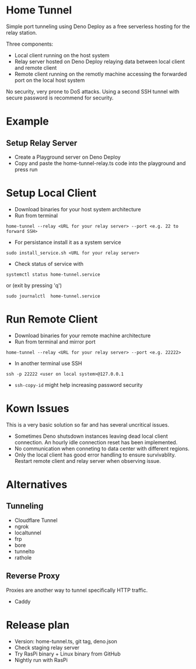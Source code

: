 # Home Tunnel

Simple port tunneling using Deno Deploy as a free serverless hosting for the relay station.

Three components:
* Local client running on the host system
* Relay server hosted on Deno Deploy relaying data between local client and remote client
* Remote client running on the remotly machine accessing the forwarded port on the local host system

No security, very prone to DoS attacks. Using a second SSH tunnel with secure password is recommend for security.

# Example

## Setup Relay Server

* Create a Playground server on Deno Deploy
* Copy and paste the home-tunnel-relay.ts code into the playground and press run

# Setup Local Client

* Download binaries for your host system architecture
* Run from terminal
```
home-tunnel --relay <URL for your relay server> --port <e.g. 22 to forward SSH>
 ```
* For persistance install it as a system service
```
sudo install_service.sh <URL for your relay server>
```
* Check status of service with
```
systemctl status home-tunnel.service
```
or (exit by pressing 'q')
```
sudo journalctl  home-tunnel.service
```

# Run Remote Client

* Download binaries for your remote machine architecture
* Run from terminal and mirror port
```
home-tunnel --relay <URL for your relay server> --port <e.g. 22222>
```
* In another terminal use SSH
```
ssh -p 22222 <user on local system>@127.0.0.1
```
* ```ssh-copy-id``` might help increasing password security

# Kown Issues

This is a very basic solution so far and has several uncritical issues.
* Sometimes Deno shutsdown instances leaving dead local client connection. An hourly idle connection reset has been implemented.
* No communication when conneting to data center with different  regions.
* Only the local client has good error handling to ensure survivablity. Restart remote client and relay server when observing issue.

# Alternatives

## Tunneling

* Cloudflare Tunnel
* ngrok
* localtunnel
* frp
* bore
* tunnelto
* rathole

## Reverse Proxy

Proxies are another way to tunnel specifically HTTP traffic.

* Caddy

# Release plan

* Version: home-tunnel.ts, git tag, deno.json
* Check staging relay server
* Try RasPi binary + Linux binary from GitHub
* Nightly run with RasPi